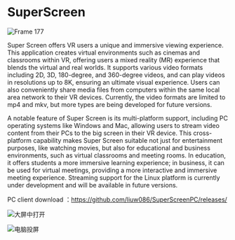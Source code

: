 # SuperScreen
![Frame 177](https://github.com/liuw086/SuperScreen/assets/9710022/18f154eb-dd3b-4ffd-a06f-a26431e6adb1)


Super Screen offers VR users a unique and immersive viewing experience. This application creates virtual environments such as cinemas and classrooms within VR, offering users a mixed reality (MR) experience that blends the virtual and real worlds. It supports various video formats including 2D, 3D, 180-degree, and 360-degree videos, and can play videos in resolutions up to 8K, ensuring an ultimate visual experience. Users can also conveniently share media files from computers within the same local area network to their VR devices. Currently, the video formats are limited to mp4 and mkv, but more types are being developed for future versions.

A notable feature of Super Screen is its multi-platform support, including PC operating systems like Windows and Mac, allowing users to stream video content from their PCs to the big screen in their VR device. This cross-platform capability makes Super Screen suitable not just for entertainment purposes, like watching movies, but also for educational and business environments, such as virtual classrooms and meeting rooms. In education, it offers students a more immersive learning experience; in business, it can be used for virtual meetings, providing a more interactive and immersive meeting experience. Streaming support for the Linux platform is currently under development and will be available in future versions.

PC client download ：https://github.com/liuw086/SuperScreenPC/releases/

![大屏中打开](https://github.com/liuw086/SuperScreen/assets/9710022/e71267a5-d084-439f-99b2-d8dbefae4dd2)

![电脑投屏](https://github.com/liuw086/SuperScreen/assets/9710022/3b562e97-5e72-4f00-8ca8-c3068bb760cc)
